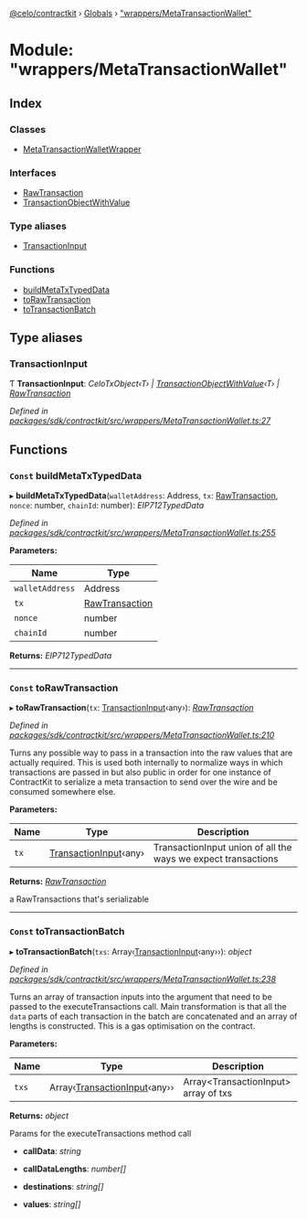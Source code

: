 [@celo/contractkit](../README.md) › [Globals](../globals.md) › ["wrappers/MetaTransactionWallet"](_wrappers_metatransactionwallet_.md)

# Module: "wrappers/MetaTransactionWallet"

## Index

### Classes

* [MetaTransactionWalletWrapper](../classes/_wrappers_metatransactionwallet_.metatransactionwalletwrapper.md)

### Interfaces

* [RawTransaction](../interfaces/_wrappers_metatransactionwallet_.rawtransaction.md)
* [TransactionObjectWithValue](../interfaces/_wrappers_metatransactionwallet_.transactionobjectwithvalue.md)

### Type aliases

* [TransactionInput](_wrappers_metatransactionwallet_.md#transactioninput)

### Functions

* [buildMetaTxTypedData](_wrappers_metatransactionwallet_.md#const-buildmetatxtypeddata)
* [toRawTransaction](_wrappers_metatransactionwallet_.md#const-torawtransaction)
* [toTransactionBatch](_wrappers_metatransactionwallet_.md#const-totransactionbatch)

## Type aliases

###  TransactionInput

Ƭ **TransactionInput**: *CeloTxObject‹T› | [TransactionObjectWithValue](../interfaces/_wrappers_metatransactionwallet_.transactionobjectwithvalue.md)‹T› | [RawTransaction](../interfaces/_wrappers_metatransactionwallet_.rawtransaction.md)*

*Defined in [packages/sdk/contractkit/src/wrappers/MetaTransactionWallet.ts:27](https://github.com/celo-org/celo-monorepo/blob/contractkit-v1.2.2/packages/sdk/contractkit/src/wrappers/MetaTransactionWallet.ts#L27)*

## Functions

### `Const` buildMetaTxTypedData

▸ **buildMetaTxTypedData**(`walletAddress`: Address, `tx`: [RawTransaction](../interfaces/_wrappers_metatransactionwallet_.rawtransaction.md), `nonce`: number, `chainId`: number): *EIP712TypedData*

*Defined in [packages/sdk/contractkit/src/wrappers/MetaTransactionWallet.ts:255](https://github.com/celo-org/celo-monorepo/blob/contractkit-v1.2.2/packages/sdk/contractkit/src/wrappers/MetaTransactionWallet.ts#L255)*

**Parameters:**

Name | Type |
------ | ------ |
`walletAddress` | Address |
`tx` | [RawTransaction](../interfaces/_wrappers_metatransactionwallet_.rawtransaction.md) |
`nonce` | number |
`chainId` | number |

**Returns:** *EIP712TypedData*

___

### `Const` toRawTransaction

▸ **toRawTransaction**(`tx`: [TransactionInput](_wrappers_metatransactionwallet_.md#transactioninput)‹any›): *[RawTransaction](../interfaces/_wrappers_metatransactionwallet_.rawtransaction.md)*

*Defined in [packages/sdk/contractkit/src/wrappers/MetaTransactionWallet.ts:210](https://github.com/celo-org/celo-monorepo/blob/contractkit-v1.2.2/packages/sdk/contractkit/src/wrappers/MetaTransactionWallet.ts#L210)*

Turns any possible way to pass in a transaction into the raw values
that are actually required. This is used both internally to normalize
ways in which transactions are passed in but also public in order
for one instance of ContractKit to serialize a meta transaction to
send over the wire and be consumed somewhere else.

**Parameters:**

Name | Type | Description |
------ | ------ | ------ |
`tx` | [TransactionInput](_wrappers_metatransactionwallet_.md#transactioninput)‹any› | TransactionInput<any> union of all the ways we expect transactions |

**Returns:** *[RawTransaction](../interfaces/_wrappers_metatransactionwallet_.rawtransaction.md)*

a RawTransactions that's serializable

___

### `Const` toTransactionBatch

▸ **toTransactionBatch**(`txs`: Array‹[TransactionInput](_wrappers_metatransactionwallet_.md#transactioninput)‹any››): *object*

*Defined in [packages/sdk/contractkit/src/wrappers/MetaTransactionWallet.ts:238](https://github.com/celo-org/celo-monorepo/blob/contractkit-v1.2.2/packages/sdk/contractkit/src/wrappers/MetaTransactionWallet.ts#L238)*

Turns an array of transaction inputs into the argument that
need to be passed to the executeTransactions call.
Main transformation is that all the `data` parts of each
transaction in the batch are concatenated and an array
of lengths is constructed.
This is a gas optimisation on the contract.

**Parameters:**

Name | Type | Description |
------ | ------ | ------ |
`txs` | Array‹[TransactionInput](_wrappers_metatransactionwallet_.md#transactioninput)‹any›› | Array<TransactionInput<any>> array of txs |

**Returns:** *object*

Params for the executeTransactions method call

* **callData**: *string*

* **callDataLengths**: *number[]*

* **destinations**: *string[]*

* **values**: *string[]*
